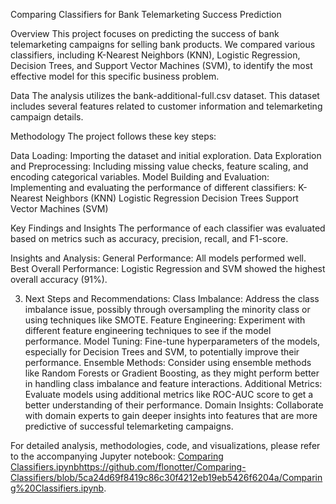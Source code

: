 Comparing Classifiers for Bank Telemarketing Success Prediction

Overview
This project focuses on predicting the success of bank telemarketing campaigns for selling bank products. We compared various classifiers, including K-Nearest Neighbors (KNN), Logistic Regression, Decision Trees, and Support Vector Machines (SVM), to identify the most effective model for this specific business problem.

Data
The analysis utilizes the bank-additional-full.csv dataset. This dataset includes several features related to customer information and telemarketing campaign details.

Methodology
The project follows these key steps:

Data Loading: Importing the dataset and initial exploration.
Data Exploration and Preprocessing: Including missing value checks, feature scaling, and encoding categorical variables.
Model Building and Evaluation: Implementing and evaluating the performance of different classifiers:
K-Nearest Neighbors (KNN)
Logistic Regression
Decision Trees
Support Vector Machines (SVM)

Key Findings and Insights
The performance of each classifier was evaluated based on metrics such as accuracy, precision, recall, and F1-score.

Insights and Analysis:
General Performance: All models performed well.
Best Overall Performance: Logistic Regression and SVM showed the highest overall accuracy (91%). 

3. Next Steps and Recommendations:
Class Imbalance: Address the class imbalance issue, possibly through oversampling the minority class or using techniques like SMOTE.
Feature Engineering: Experiment with different feature engineering techniques to see if the model performance.
Model Tuning: Fine-tune hyperparameters of the models, especially for Decision Trees and SVM, to potentially improve their performance.
Ensemble Methods: Consider using ensemble methods like Random Forests or Gradient Boosting, as they might perform better in handling class imbalance and feature interactions.
Additional Metrics: Evaluate models using additional metrics like ROC-AUC score to get a better understanding of their performance.
Domain Insights: Collaborate with domain experts to gain deeper insights into features that are more predictive of successful telemarketing campaigns.


For detailed analysis, methodologies, code, and visualizations, please refer to the accompanying Jupyter notebook: [Comparing Classifiers.ipynb](https://github.com/flonotter/Comparing-Classifiers/blob/5ca24d69f8419c86c30f4212eb19eb5426f6204a/Comparing%20Classifiers.ipynb)https://github.com/flonotter/Comparing-Classifiers/blob/5ca24d69f8419c86c30f4212eb19eb5426f6204a/Comparing%20Classifiers.ipynb.
